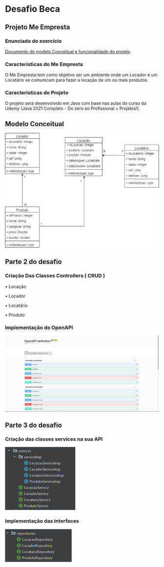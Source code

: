 

# Desafio Beca

## Projeto Me Empresta

### Enunciado do exercício

[Documento do modelo Conceitual e funcionalidade do projeto](https://docs.google.com/document/d/1scjjxm2n62pKSq-KBQHc4zVxqn4vyP3tV4fbKiTe1Ow/edit?usp=sharing)

### Características do Me Empresta

O Me Empresta tem como objetivo ser um ambiente onde um Locador e um Locatário se comunicam para fazer a locação de um ou mais produtos.

### Características do Projeto

O projeto será desenvolvido em Java com base nas aulas do curso da Udemy  (Java 2021 Completo - Do zero ao Profissional + Projetos!).

## Modelo Conceitual


![MeEmpresta.drawio](https://github.com/JefersonEGomes/becaDesafioJeferson/blob/develop/MeEmpresta.png)




## Parte 2 do desafio 

### Criação Das Classes Controllers ( CRUD )

• Locação 

• Locador

• Locatário

• Produto

### Implementação do OpenAPI


![Swagger](https://github.com/JefersonEGomes/becaDesafioJeferson/blob/develop/Swagg%20API.jpg)



## Parte 3 do desafio

### Criação das classes services na sua API

![Services](https://github.com/JefersonEGomes/becaDesafioJeferson/blob/develop/Services.png)

### Implementação das interfaces

![Interfaces](https://github.com/JefersonEGOmes/becaDesafioJeferson/blob/fevelop/Interfaces.png)

